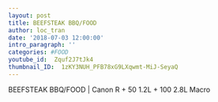 ```yaml
---
layout: post
title: BEEFSTEAK BBQ/FOOD
author: loc_tran
date: '2018-07-03 12:00:00'
intro_paragraph: ''
categories: #FOOD
youtube_id:  Zquf2J7tJk4
thumbnail_ID:  1zKY3NUH_PFB78xG9LXqwmt-MiJ-SeyaQ
---
```

BEEFSTEAK BBQ/FOOD | Canon R + 50 1.2L + 100 2.8L Macro
